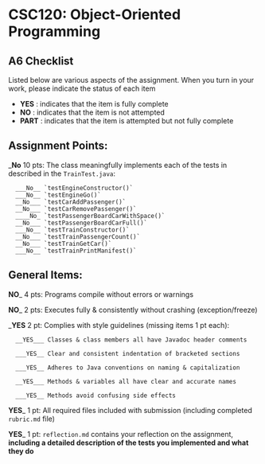 # CSC120: Object-Oriented Programming
## A6 Checklist

Listed below are various aspects of the assignment.  When you turn in your work, please indicate the status of each item

- **YES** : indicates that the item is fully complete
- **NO** : indicates that the item is not attempted
- **PART** : indicates that the item is attempted but not fully complete


## Assignment Points:

___No__ 10 pts: The class meaningfully implements each of the tests in described in the `TrainTest.java`:

      ___No__ `testEngineConstructor()`
      ___No__ `testEngineGo()`
      __No___ `testCarAddPassenger()`
      __No___ `testCarRemovePassenger()`
      ____No_ `testPassengerBoardCarWithSpace()`
      __No___ `testPassengerBoardCarFull()`
      ___No__ `testTrainConstructor()`
      __No___ `testTrainPassengerCount()`
      __No___ `testTrainGetCar()`
      ___No__ `testTrainPrintManifest()`

## General Items:

__NO___ 4 pts: Programs compile without errors or warnings

__NO___ 2 pts: Executes fully & consistently without crashing (exception/freeze)

___YES__ 2 pt: Complies with style guidelines (missing items 1 pt each):

      __YES___ Classes & class members all have Javadoc header comments

      ___YES__ Clear and consistent indentation of bracketed sections

      ___YES__ Adheres to Java conventions on naming & capitalization

      __YES___ Methods & variables all have clear and accurate names

      ___YES__ Methods avoid confusing side effects

__YES___ 1 pt: All required files included with submission (including completed `rubric.md` file)

__YES___ 1 pt: `reflection.md` contains your reflection on the assignment, **including a detailed description of the tests you implemented and what they do**
